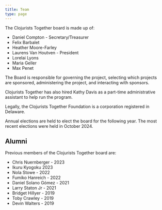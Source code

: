 ```yaml
---
title: Team
type: page
---
```



The Clojurists Together board is made up of:
- Daniel Compton - Secretary/Treasurer  
- Felix Barbalet  
- Heather Moore-Farley   
- Laurens Van Houtven - President  
- Lorelai Lyons  
- Maria Geller 
- Max Penet 


The Board is responsible for governing the project, selecting which projects are sponsored, administering the project, and interacting with sponsors.

Clojurists Together has also hired Kathy Davis as a part-time administrative assistant to help run the program.

Legally, the Clojurists Together Foundation is a corporation registered in Delaware.

Annual elections are held to elect the board for the following year. The most recent elections were held in October 2024.

## Alumni

Previous members of the Clojurists Together board are:
- Chris Nuernberger - 2023
- Ikuru Kyogoku 2023
- Nola Stowe - 2022
- Fumiko Hanreich - 2022
- Daniel Solano Gómez - 2021
- Larry Staton Jr - 2021
- Bridget Hillyer - 2019
- Toby Crawley - 2019
- Devin Walters - 2019
